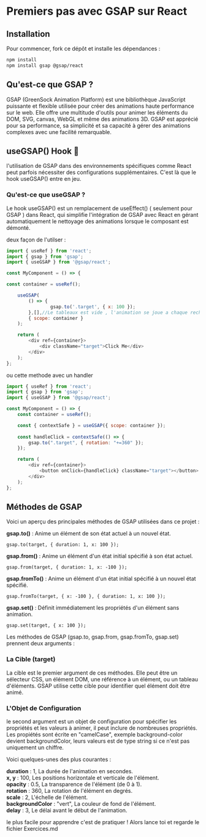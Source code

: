 
# Premiers pas avec GSAP sur React

## Installation

Pour commencer, fork ce dépôt et installe les dépendances :

```bash
npm install
npm install gsap @gsap/react
```

## Qu'est-ce que GSAP ?

GSAP (GreenSock Animation Platform) est une bibliothèque JavaScript puissante et flexible utilisée pour créer des animations haute performance sur le web. Elle offre une multitude d'outils pour animer les éléments du DOM, SVG, canvas, WebGL et même des animations 3D. GSAP est apprécié pour sa performance, sa simplicité et sa capacité à gérer des animations complexes avec une facilité remarquable.

## useGSAP() Hook 💚

 l'utilisation de GSAP dans des environnements spécifiques comme React peut parfois nécessiter des configurations supplémentaires. C'est là que le hook useGSAP() entre en jeu.

### Qu'est-ce que useGSAP ?

Le hook useGSAP() est un remplacement de useEffect() ( seulement pour GSAP ) dans React, qui simplifie l'intégration de GSAP avec React en gérant automatiquement le nettoyage des animations lorsque le composant est démonté.

deux façon de l'utilser :

```javascript
import { useRef } from 'react';
import { gsap } from 'gsap';
import { useGSAP } from '@gsap/react';

const MyComponent = () => {

const container = useRef();

    useGSAP(
        () => {
                gsap.to('.target', { x: 100 });
        },[],//Le tableaux est vide , l'animation se joue a chaque rechargement de la page , ajoute un state dans le tableau si tu veux que l'animation joue a chaque changement d'etat.
        { scope: container }
    );

    return (
        <div ref={container}>
            <div className="target">Click Me</div>
        </div>
    );
};    
```

ou cette methode avec un handler 

```javascript
import { useRef } from 'react';
import { gsap } from 'gsap';
import { useGSAP } from '@gsap/react';

const MyComponent = () => {
    const container = useRef();

    const { contextSafe } = useGSAP({ scope: container });
  
    const handleClick = contextSafe(() => {
        gsap.to(".target", { rotation: "+=360" }); 
    });

    return (
        <div ref={container}>
            <button onClick={handleClick} className="target"></button>
        </div>
    );
};
```

## Méthodes de GSAP

Voici un aperçu des principales méthodes de GSAP utilisées dans ce projet :

**gsap.to()** : Anime un élément de son état actuel à un nouvel état.

```javasript
gsap.to(target, { duration: 1, x: 100 });
```

**gsap.from()** : Anime un élément d'un état initial spécifié à son état actuel.

```javasript
gsap.from(target, { duration: 1, x: -100 });
```

**gsap.fromTo()** : Anime un élément d'un état initial spécifié à un nouvel état spécifié.
```javasript
gsap.fromTo(target, { x: -100 }, { duration: 1, x: 100 });
```

**gsap.set()** : Définit immédiatement les propriétés d'un élément sans animation.
```javasript
gsap.set(target, { x: 100 });
```

Les méthodes de GSAP (gsap.to, gsap.from, gsap.fromTo, gsap.set) prennent deux arguments :

### La Cible (target)

La cible est le premier argument de ces méthodes. Elle peut être un sélecteur CSS, un élément DOM, une référence à un élément, ou un tableau d'éléments. GSAP utilise cette cible pour identifier quel élément doit être animé.

### L'Objet de Configuration

le second argument est un objet de configuration pour spécifier les propriétés et les valeurs à animer, il peut inclure de nombreuses propriétés.  
Les propiétés sont écrite en "camelCase", exemple background-color devient backgroundColor, leurs valeurs est de type string si ce n'est pas uniquement un chiffre.

Voici quelques-unes des plus courantes :

**duration** : 1, La durée de l'animation en secondes.  
**x, y** : 100, Les positions horizontale et verticale de l'élément.  
**opacity** : 0.5, La transparence de l'élément (de 0 à 1).  
**rotation** : 360, La rotation de l'élément en degrés.  
**scale** : 2, L'échelle de l'élément.  
**backgroundColor** : "vert", La couleur de fond de l'élément.  
**delay** : 3, Le délai avant le début de l'animation.  


le plus facile pour apprendre c'est de pratiquer ! Alors lance toi et regarde le fichier Exercices.md


